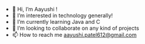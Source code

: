 - 👋 Hi, I’m Aayushi !
- 👀 I’m interested in technology generally!
- 🌱 I’m currently learning Java and C
- 💞️ I’m looking to collaborate on any kind of projects
- 📫 How to reach me aayushi.patel612@gmail.com

<!---
aayushii628/aayushii628 is a ✨ special ✨ repository because its `README.md` (this file) appears on your GitHub profile.
You can click the Preview link to take a look at your changes.
--->
